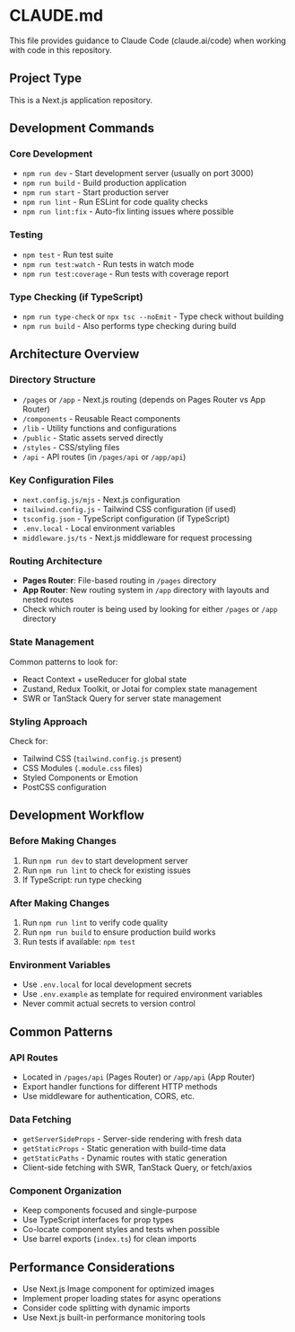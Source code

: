 # CLAUDE.md

This file provides guidance to Claude Code (claude.ai/code) when working with code in this repository.

## Project Type
This is a Next.js application repository.

## Development Commands

### Core Development
- `npm run dev` - Start development server (usually on port 3000)
- `npm run build` - Build production application
- `npm run start` - Start production server
- `npm run lint` - Run ESLint for code quality checks
- `npm run lint:fix` - Auto-fix linting issues where possible

### Testing
- `npm test` - Run test suite
- `npm run test:watch` - Run tests in watch mode
- `npm run test:coverage` - Run tests with coverage report

### Type Checking (if TypeScript)
- `npm run type-check` or `npx tsc --noEmit` - Type check without building
- `npm run build` - Also performs type checking during build

## Architecture Overview

### Directory Structure
- `/pages` or `/app` - Next.js routing (depends on Pages Router vs App Router)
- `/components` - Reusable React components
- `/lib` - Utility functions and configurations
- `/public` - Static assets served directly
- `/styles` - CSS/styling files
- `/api` - API routes (in `/pages/api` or `/app/api`)

### Key Configuration Files
- `next.config.js/mjs` - Next.js configuration
- `tailwind.config.js` - Tailwind CSS configuration (if used)
- `tsconfig.json` - TypeScript configuration (if TypeScript)
- `.env.local` - Local environment variables
- `middleware.js/ts` - Next.js middleware for request processing

### Routing Architecture
- **Pages Router**: File-based routing in `/pages` directory
- **App Router**: New routing system in `/app` directory with layouts and nested routes
- Check which router is being used by looking for either `/pages` or `/app` directory

### State Management
Common patterns to look for:
- React Context + useReducer for global state
- Zustand, Redux Toolkit, or Jotai for complex state management
- SWR or TanStack Query for server state management

### Styling Approach
Check for:
- Tailwind CSS (`tailwind.config.js` present)
- CSS Modules (`.module.css` files)
- Styled Components or Emotion
- PostCSS configuration

## Development Workflow

### Before Making Changes
1. Run `npm run dev` to start development server
2. Run `npm run lint` to check for existing issues
3. If TypeScript: run type checking

### After Making Changes
1. Run `npm run lint` to verify code quality
2. Run `npm run build` to ensure production build works
3. Run tests if available: `npm test`

### Environment Variables
- Use `.env.local` for local development secrets
- Use `.env.example` as template for required environment variables
- Never commit actual secrets to version control

## Common Patterns

### API Routes
- Located in `/pages/api` (Pages Router) or `/app/api` (App Router)
- Export handler functions for different HTTP methods
- Use middleware for authentication, CORS, etc.

### Data Fetching
- `getServerSideProps` - Server-side rendering with fresh data
- `getStaticProps` - Static generation with build-time data
- `getStaticPaths` - Dynamic routes with static generation
- Client-side fetching with SWR, TanStack Query, or fetch/axios

### Component Organization
- Keep components focused and single-purpose
- Use TypeScript interfaces for prop types
- Co-locate component styles and tests when possible
- Use barrel exports (`index.ts`) for clean imports

## Performance Considerations
- Use Next.js Image component for optimized images
- Implement proper loading states for async operations
- Consider code splitting with dynamic imports
- Use Next.js built-in performance monitoring tools
